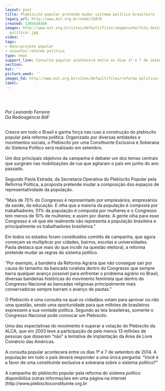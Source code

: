 ```yaml
---
layout: post
title: Plebiscito popular pretende mudar sistema político brasileiro
legacy_url: http://www.mst.org.br/node/15876
created: 1395430360
images: http://www.mst.org.br/sites/default/files/imagecache/foto_destaque/reforma
  política!.jpg
video: ''
tags:
- menu:projeto popular
- assuntos:reforma política
type: news
support_line: Consulta popular acontecerá entre os dias 1º e 7 de setembro de 2014.
section: 
hat: ''
picture_week: ''
images_hd: http://www.mst.org.br/sites/default/files/reforma política!.jpg
label: 
---
```

<p>&nbsp;</p><p><em><br>Por Leonardo Ferreira<br>Da Radioagência BdF</em></p><p><br>Cresce em todo o Brasil e ganha força nas ruas a construção do plebiscito popular pela reforma política. Organizado por diversas entidades e movimentos sociais, o Plebiscito por uma Constituinte Exclusiva e Soberana do Sistema Político será realizado em setembro.<br><br>Um dos principais objetivos da campanha é debater um dos temas centrais que surgiram nas mobilizações de rua que agitaram o país em junho do ano passado.<br><br>Segundo Paola Estrada, da Secretaria Operativa do Plebiscito Popular pela Reforma Política, a proposta pretende mudar a composição dos espaços de representatividade da população.<br><br>"Mais de 70% do Congresso é representado por empresários, empresários da saúde, da educação. E olha que a maioria da população é composta por trabalhadores; 51% da população é composta por mulheres e o Congresso tem menos de 10% de mulheres; e assim por diante. A gente olha para esse Congresso e vê que ele realmente não representa a população brasileira e principalmente os trabalhadores brasileiros."<br><br>Em todos os estados foram constituídos comitês de campanha, que agora começam se multiplicar por cidades, bairros, escolas e universidades. Paola destaca que mais do que incidir na questão eleitoral, a reforma pretende mudar as regras do sistema político.<br><br>“Por exemplo, a bandeira da Reforma Agrária que não consegue sair por causa do tamanho da bancada ruralista dentro do Congresso que sempre barra qualquer avanço possível para enfrentar o problema agrário no Brasil, diversas bandeiras históricas do movimento feminista que dentro do Congresso Nacional as bancadas religiosas principalmente mais conservadoras sempre barram o avanço de pautas.”<br><br>O Plebiscito é uma consulta na qual os cidadãos votam para aprovar ou não uma questão, sendo uma oportunidade para que milhões de brasileiros expressem a sua vontade política. Segundo as leis brasileiras, somente o Congresso Nacional pode convocar um Plebiscito.<br><br>Uma das expectativas do movimento é superar a votação do Plebiscito da ALCA, que em 2003 teve a participação de pelo menos 13 milhões de pessoas que disseram “não” a tentativa de implantação da Área de Livre Comércio das Américas.<br><br>A consulta popular acontecerá entre os dias 1º e 7 de setembro de 2014. A população em todo o país deverá responder a uma única pergunta: “Você é a favor de uma constituinte exclusiva e soberana sobre o sistema político?”<br><br>A campanha do plebiscito popular pela reforma do sistema político disponibiliza outras informações em uma página na internet (http://www.plebiscitoconstituinte.org.br<br>&nbsp;<br>&nbsp;</p><p>&nbsp;</p>
